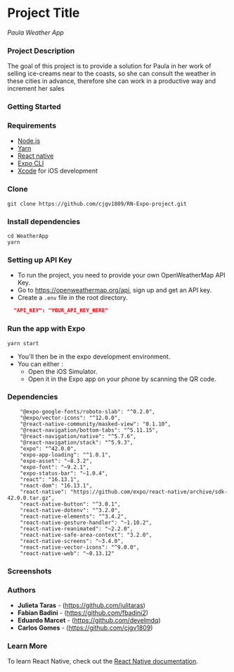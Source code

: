 # Project Title

_Paula Weather App_

### Project Description

The goal of this project is to provide a solution for Paula in her work of selling ice-creams near to the coasts, so she can consult the weather in these cities in advance, therefore she can work in a productive way and increment her sales

### Getting Started

### Requirements
- [Node.js](https://nodejs.org/en/)
- [Yarn](https://classic.yarnpkg.com/en/)
- [React native](https://reactnative.dev/docs/getting-started)
- [Expo CLI](https://expo.io/tools)
- [Xcode](https://developer.apple.com/xcode/) for iOS development

### Clone
```
git clone https://github.com/cjgv1809/RN-Expo-project.git
```
### Install dependencies
```
cd WeatherApp
yarn
```
### Setting up API Key
- To run the project, you need to provide your own OpenWeatherMap API Key.
- Go to https://openweathermap.org/api, sign up and get an API key.
- Create a `.env` file in the root directory.

```json
  "API_KEY": "YOUR_API_KEY_HERE"

```
### Run the app with Expo
```
yarn start
```
- You'll then be in the expo development environment.
- You can either :
    - Open the iOS Simulator.
    - Open it in the Expo app on your phone by scanning the QR code.

### Dependencies

        "@expo-google-fonts/roboto-slab": "^0.2.0",
        "@expo/vector-icons": "^12.0.0",
        "@react-native-community/masked-view": "0.1.10",
        "@react-navigation/bottom-tabs": "^5.11.15",
        "@react-navigation/native": "^5.7.6",
        "@react-navigation/stack": "^5.9.3",
        "expo": "^42.0.0",
        "expo-app-loading": "^1.0.1",
        "expo-asset": "~8.3.2",
        "expo-font": "~9.2.1",
        "expo-status-bar": "~1.0.4",
        "react": "16.13.1",
        "react-dom": "16.13.1",
        "react-native": "https://github.com/expo/react-native/archive/sdk-42.0.0.tar.gz",
        "react-native-button": "^3.0.1",
        "react-native-dotenv": "^3.2.0",
        "react-native-elements": "^3.4.2",
        "react-native-gesture-handler": "~1.10.2",
        "react-native-reanimated": "~2.2.0",
        "react-native-safe-area-context": "3.2.0",
        "react-native-screens": "~3.4.0",
        "react-native-vector-icons": "^9.0.0",
        "react-native-web": "~0.13.12"

### Screenshots



### Authors

- **Julieta Taras** - (https://github.com/julitaras)
- **Fabian Badini** - (https://github.com/fbadini2)
- **Eduardo Marcet** - (https://github.com/develmdq)
- **Carlos Gomes** - (https://github.com/cjgv1809)

### Learn More

To learn React Native, check out the [React Native documentation](https://reactnative.dev/).
